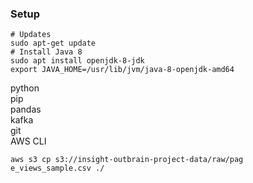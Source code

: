 ### Setup  

```
# Updates
sudo apt-get update
# Install Java 8
sudo apt install openjdk-8-jdk
export JAVA_HOME=/usr/lib/jvm/java-8-openjdk-amd64
```
python  
pip  
pandas  
kafka    
git  
AWS CLI  

```
aws s3 cp s3://insight-outbrain-project-data/raw/pag
e_views_sample.csv ./
```